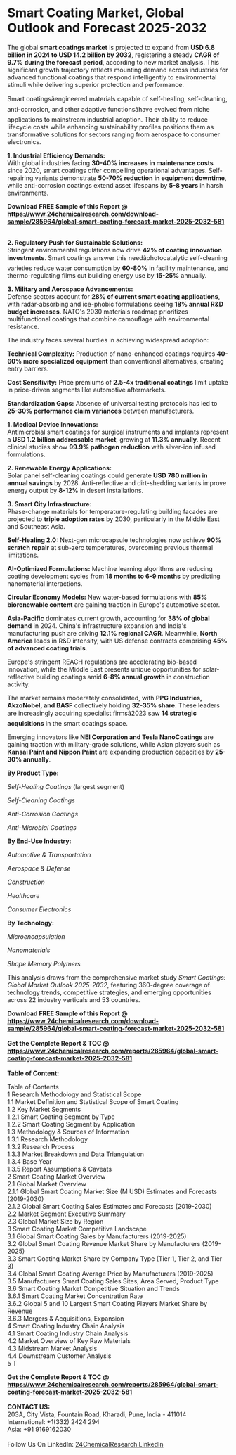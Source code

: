 <h1>Smart Coating Market, Global Outlook and Forecast 2025-2032</h1><p>The global <strong>smart coatings market</strong> is projected to expand from <strong>USD 6.8 billion in 2024 to USD 14.2 billion by 2032</strong>, registering a steady <strong>CAGR of 9.7% during the forecast period</strong>, according to new market analysis. This significant growth trajectory reflects mounting demand across industries for advanced functional coatings that respond intelligently to environmental stimuli while delivering superior protection and performance.</p><p>Smart coatingsâengineered materials capable of self-healing, self-cleaning, anti-corrosion, and other adaptive functionsâhave evolved from niche applications to mainstream industrial adoption. Their ability to reduce lifecycle costs while enhancing sustainability profiles positions them as transformative solutions for sectors ranging from aerospace to consumer electronics.</p><p><strong>1. Industrial Efficiency Demands:</strong><br>
With global industries facing <strong>30-40% increases in maintenance costs</strong> since 2020, smart coatings offer compelling operational advantages. Self-repairing variants demonstrate <strong>50-70% reduction in equipment downtime</strong>, while anti-corrosion coatings extend asset lifespans by <strong>5-8 years</strong> in harsh environments.</p><div><b>Download FREE Sample of this Report @ 
            <a href="https://www.24chemicalresearch.com/download-sample/285964/global-smart-coating-forecast-market-2025-2032-581">
            https://www.24chemicalresearch.com/download-sample/285964/global-smart-coating-forecast-market-2025-2032-581</a></b></div><br><p><strong>2. Regulatory Push for Sustainable Solutions:</strong><br>
Stringent environmental regulations now drive <strong>42% of coating innovation investments</strong>. Smart coatings answer this needâphotocatalytic self-cleaning varieties reduce water consumption by <strong>60-80%</strong> in facility maintenance, and thermo-regulating films cut building energy use by <strong>15-25%</strong> annually.</p><p><strong>3. Military and Aerospace Advancements:</strong><br>
Defense sectors account for <strong>28% of current smart coating applications</strong>, with radar-absorbing and ice-phobic formulations seeing <strong>18% annual R&amp;D budget increases</strong>. NATO's 2030 materials roadmap prioritizes multifunctional coatings that combine camouflage with environmental resistance.</p><p>The industry faces several hurdles in achieving widespread adoption:</p><p><strong>Technical Complexity:</strong> Production of nano-enhanced coatings requires <strong>40-60% more specialized equipment</strong> than conventional alternatives, creating entry barriers.</p><p><strong>Cost Sensitivity:</strong> Price premiums of <strong>2.5-4x traditional coatings</strong> limit uptake in price-driven segments like automotive aftermarkets.</p><p><strong>Standardization Gaps:</strong> Absence of universal testing protocols has led to <strong>25-30% performance claim variances</strong> between manufacturers.</p><p><strong>1. Medical Device Innovations:</strong><br>
Antimicrobial smart coatings for surgical instruments and implants represent a <strong>USD 1.2 billion addressable market</strong>, growing at <strong>11.3% annually</strong>. Recent clinical studies show <strong>99.9% pathogen reduction</strong> with silver-ion infused formulations.</p><p><strong>2. Renewable Energy Applications:</strong><br>
Solar panel self-cleaning coatings could generate <strong>USD 780 million in annual savings</strong> by 2028. Anti-reflective and dirt-shedding variants improve energy output by <strong>8-12%</strong> in desert installations.</p><p><strong>3. Smart City Infrastructure:</strong><br>
Phase-change materials for temperature-regulating building facades are projected to <strong>triple adoption rates</strong> by 2030, particularly in the Middle East and Southeast Asia.</p><p><strong>Self-Healing 2.0:</strong> Next-gen microcapsule technologies now achieve <strong>90% scratch repair</strong> at sub-zero temperatures, overcoming previous thermal limitations.</p><p><strong>AI-Optimized Formulations:</strong> Machine learning algorithms are reducing coating development cycles from <strong>18 months to 6-9 months</strong> by predicting nanomaterial interactions.</p><p><strong>Circular Economy Models:</strong> New water-based formulations with <strong>85% biorenewable content</strong> are gaining traction in Europe's automotive sector.</p><p><strong>Asia-Pacific</strong> dominates current growth, accounting for <strong>38% of global demand</strong> in 2024. China's infrastructure expansion and India's manufacturing push are driving <strong>12.1% regional CAGR</strong>. Meanwhile, <strong>North America</strong> leads in R&amp;D intensity, with US defense contracts comprising <strong>45% of advanced coating trials</strong>.</p><p>Europe's stringent REACH regulations are accelerating bio-based innovation, while the Middle East presents unique opportunities for solar-reflective building coatings amid <strong>6-8% annual growth</strong> in construction activity.</p><p>The market remains moderately consolidated, with <strong>PPG Industries, AkzoNobel, and BASF</strong> collectively holding <strong>32-35% share</strong>. These leaders are increasingly acquiring specialist firmsâ2023 saw <strong>14 strategic acquisitions</strong> in the smart coatings space.</p><p>Emerging innovators like <strong>NEI Corporation and Tesla NanoCoatings</strong> are gaining traction with military-grade solutions, while Asian players such as <strong>Kansai Paint and Nippon Paint</strong> are expanding production capacities by <strong>25-30% annually</strong>.</p><p><strong>By Product Type:</strong></p><p><em>Self-Healing Coatings</em> (largest segment)</p><p><em>Self-Cleaning Coatings</em></p><p><em>Anti-Corrosion Coatings</em></p><p><em>Anti-Microbial Coatings</em></p><p><strong>By End-Use Industry:</strong></p><p><em>Automotive &amp; Transportation</em></p><p><em>Aerospace &amp; Defense</em></p><p><em>Construction</em></p><p><em>Healthcare</em></p><p><em>Consumer Electronics</em></p><p><strong>By Technology:</strong></p><p><em>Microencapsulation</em></p><p><em>Nanomaterials</em></p><p><em>Shape Memory Polymers</em></p><p>This analysis draws from the comprehensive market study <em>Smart Coatings: Global Market Outlook 2025-2032</em>, featuring 360-degree coverage of technology trends, competitive strategies, and emerging opportunities across 22 industry verticals and 53 countries.</p><div><b>Download FREE Sample of this Report @ 
            <a href="https://www.24chemicalresearch.com/download-sample/285964/global-smart-coating-forecast-market-2025-2032-581">
            https://www.24chemicalresearch.com/download-sample/285964/global-smart-coating-forecast-market-2025-2032-581</a></b></div><br><div><b>Get the Complete Report & TOC @ 
            <a href="https://www.24chemicalresearch.com/reports/285964/global-smart-coating-forecast-market-2025-2032-581">
            https://www.24chemicalresearch.com/reports/285964/global-smart-coating-forecast-market-2025-2032-581</a></b></div><br>
            <b>Table of Content:</b><p>Table of Contents<br />
1 Research Methodology and Statistical Scope<br />
1.1 Market Definition and Statistical Scope of Smart Coating<br />
1.2 Key Market Segments<br />
1.2.1 Smart Coating Segment by Type<br />
1.2.2 Smart Coating Segment by Application<br />
1.3 Methodology & Sources of Information<br />
1.3.1 Research Methodology<br />
1.3.2 Research Process<br />
1.3.3 Market Breakdown and Data Triangulation<br />
1.3.4 Base Year<br />
1.3.5 Report Assumptions & Caveats<br />
2 Smart Coating Market Overview<br />
2.1 Global Market Overview<br />
2.1.1 Global Smart Coating Market Size (M USD) Estimates and Forecasts (2019-2030)<br />
2.1.2 Global Smart Coating Sales Estimates and Forecasts (2019-2030)<br />
2.2 Market Segment Executive Summary<br />
2.3 Global Market Size by Region<br />
3 Smart Coating Market Competitive Landscape<br />
3.1 Global Smart Coating Sales by Manufacturers (2019-2025)<br />
3.2 Global Smart Coating Revenue Market Share by Manufacturers (2019-2025)<br />
3.3 Smart Coating Market Share by Company Type (Tier 1, Tier 2, and Tier 3)<br />
3.4 Global Smart Coating Average Price by Manufacturers (2019-2025)<br />
3.5 Manufacturers Smart Coating Sales Sites, Area Served, Product Type<br />
3.6 Smart Coating Market Competitive Situation and Trends<br />
3.6.1 Smart Coating Market Concentration Rate<br />
3.6.2 Global 5 and 10 Largest Smart Coating Players Market Share by Revenue<br />
3.6.3 Mergers & Acquisitions, Expansion<br />
4 Smart Coating Industry Chain Analysis<br />
4.1 Smart Coating Industry Chain Analysis<br />
4.2 Market Overview of Key Raw Materials<br />
4.3 Midstream Market Analysis<br />
4.4 Downstream Customer Analysis<br />
5 T</p><div><b>Get the Complete Report & TOC @ 
            <a href="https://www.24chemicalresearch.com/reports/285964/global-smart-coating-forecast-market-2025-2032-581">
            https://www.24chemicalresearch.com/reports/285964/global-smart-coating-forecast-market-2025-2032-581</a></b></div><br><b>CONTACT US:</b><br>
            203A, City Vista, Fountain Road, Kharadi, Pune, India - 411014<br>
            International: +1(332) 2424 294<br>
            Asia: +91 9169162030 <br><br>
            Follow Us On LinkedIn: <a href="https://www.linkedin.com/company/24chemicalresearch/">24ChemicalResearch LinkedIn</a>